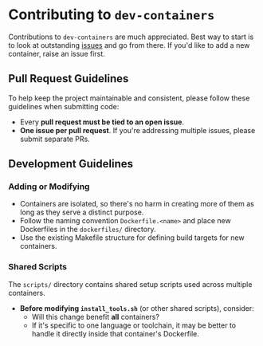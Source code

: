 # Contributing to `dev-containers`

Contributions to `dev-containers` are much appreciated. Best way to start is to look at outstanding [issues](https://github.com/Solaire/dev-containers/issues) and go from there. If you'd like to add a new container, raise an issue first.

## Pull Request Guidelines

To help keep the project maintainable and consistent, please follow these guidelines when submitting code:

- Every **pull request must be tied to an open issue**.
- **One issue per pull request**. If you're addressing multiple issues, please submit separate PRs.

## Development Guidelines

### Adding or Modifying

- Containers are isolated, so there's no harm in creating more of them as long as they serve a distinct purpose.
- Follow the naming convention `Dockerfile.<name>` and place new Dockerfiles in the `dockerfiles/` directory.
- Use the existing Makefile structure for defining build targets for new containers.

### Shared Scripts

The `scripts/` directory contains shared setup scripts used across multiple containers.

- **Before modifying `install_tools.sh`** (or other shared scripts), consider:
  - Will this change benefit **all** containers?
  - If it's specific to one language or toolchain, it may be better to handle it directly inside that container's Dockerfile.